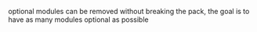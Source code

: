 optional modules can be removed without breaking the pack, the goal is to have as many modules optional as possible